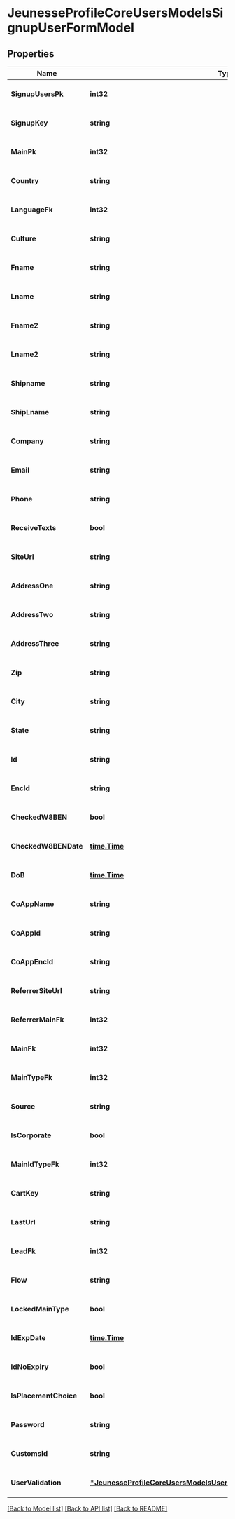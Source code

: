 # JeunesseProfileCoreUsersModelsSignupUserFormModel

## Properties
Name | Type | Description | Notes
------------ | ------------- | ------------- | -------------
**SignupUsersPk** | **int32** |  | [optional] [default to null]
**SignupKey** | **string** |  | [optional] [default to null]
**MainPk** | **int32** |  | [optional] [default to null]
**Country** | **string** |  | [optional] [default to null]
**LanguageFk** | **int32** |  | [optional] [default to null]
**Culture** | **string** |  | [optional] [default to null]
**Fname** | **string** |  | [optional] [default to null]
**Lname** | **string** |  | [optional] [default to null]
**Fname2** | **string** |  | [optional] [default to null]
**Lname2** | **string** |  | [optional] [default to null]
**Shipname** | **string** |  | [optional] [default to null]
**ShipLname** | **string** |  | [optional] [default to null]
**Company** | **string** |  | [optional] [default to null]
**Email** | **string** |  | [optional] [default to null]
**Phone** | **string** |  | [optional] [default to null]
**ReceiveTexts** | **bool** |  | [optional] [default to null]
**SiteUrl** | **string** |  | [optional] [default to null]
**AddressOne** | **string** |  | [optional] [default to null]
**AddressTwo** | **string** |  | [optional] [default to null]
**AddressThree** | **string** |  | [optional] [default to null]
**Zip** | **string** |  | [optional] [default to null]
**City** | **string** |  | [optional] [default to null]
**State** | **string** |  | [optional] [default to null]
**Id** | **string** |  | [optional] [default to null]
**EncId** | **string** |  | [optional] [default to null]
**CheckedW8BEN** | **bool** |  | [optional] [default to null]
**CheckedW8BENDate** | [**time.Time**](time.Time.md) |  | [optional] [default to null]
**DoB** | [**time.Time**](time.Time.md) |  | [optional] [default to null]
**CoAppName** | **string** |  | [optional] [default to null]
**CoAppId** | **string** |  | [optional] [default to null]
**CoAppEncId** | **string** |  | [optional] [default to null]
**ReferrerSiteUrl** | **string** |  | [optional] [default to null]
**ReferrerMainFk** | **int32** |  | [optional] [default to null]
**MainFk** | **int32** |  | [optional] [default to null]
**MainTypeFk** | **int32** |  | [optional] [default to null]
**Source** | **string** |  | [optional] [default to null]
**IsCorporate** | **bool** |  | [optional] [default to null]
**MainIdTypeFk** | **int32** |  | [optional] [default to null]
**CartKey** | **string** |  | [optional] [default to null]
**LastUrl** | **string** |  | [optional] [default to null]
**LeadFk** | **int32** |  | [optional] [default to null]
**Flow** | **string** |  | [optional] [default to null]
**LockedMainType** | **bool** |  | [optional] [default to null]
**IdExpDate** | [**time.Time**](time.Time.md) |  | [optional] [default to null]
**IdNoExpiry** | **bool** |  | [optional] [default to null]
**IsPlacementChoice** | **bool** |  | [optional] [default to null]
**Password** | **string** |  | [optional] [default to null]
**CustomsId** | **string** |  | [optional] [default to null]
**UserValidation** | [***JeunesseProfileCoreUsersModelsUserVerificationSignupUserValidationModel**](Jeunesse.Profile.Core.Users.Models.UserVerification.SignupUserValidationModel.md) |  | [optional] [default to null]

[[Back to Model list]](../README.md#documentation-for-models) [[Back to API list]](../README.md#documentation-for-api-endpoints) [[Back to README]](../README.md)


